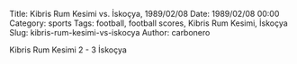 Title: Kibris Rum Kesimi vs. İskoçya, 1989/02/08
Date: 1989/02/08 00:00
Category: sports
Tags: football, football scores, Kibris Rum Kesimi, İskoçya
Slug: kibris-rum-kesimi-vs-iskocya
Author: carbonero


Kibris Rum Kesimi 2 - 3 İskoçya
